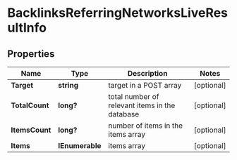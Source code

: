 # BacklinksReferringNetworksLiveResultInfo


## Properties

| Name | Type | Description | Notes |
|------------ | ------------- | ------------- | -------------|
**Target** | **string** | target in a POST array |[optional]|
**TotalCount** | **long?** | total number of relevant items in the database |[optional]|
**ItemsCount** | **long?** | number of items in the items array |[optional]|
**Items** | **IEnumerable<BacklinksReferringNetworksLiveItem>** | items array |[optional]|
